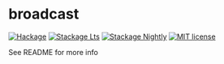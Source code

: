 # broadcast

[![Hackage](https://img.shields.io/hackage/v/broadcast.svg?logo=haskell)](https://hackage.haskell.org/package/broadcast)
[![Stackage Lts](http://stackage.org/package/broadcast/badge/lts)](http://stackage.org/lts/package/broadcast)
[![Stackage Nightly](http://stackage.org/package/broadcast/badge/nightly)](http://stackage.org/nightly/package/broadcast)
[![MIT license](https://img.shields.io/badge/license-MIT-blue.svg)](LICENSE)

See README for more info
